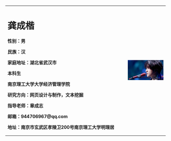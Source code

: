 <table border="0">
  <tr>
    <td width="75%">
      <h1>龚成楷</h1>
      <p><b>性别：男</b></p>
      <p><b>民族：汉</b></p>
      <p><b>家庭地址：湖北省武汉市</b></p>
      <p><b>本科生</b></p>
      <p><b>南京理工大学大学经济管理学院</b></p>
      <p><b>研究方向：网页设计与制作，文本挖掘</b></p>
      <p><b>指导老师：章成志</b></p>
      <p><b>邮箱：944706967@qq.com</b></p>
      <p><b>地址：南京市玄武区孝陵卫200号南京理工大学明理居
    </td>
    <td width="25%">
      <img src="/timg.jpg" width="100%">      
